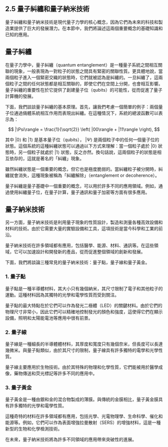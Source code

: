 ## 2.5 量子糾纏和量子納米技術

量子糾纏和量子納米技術是現代量子力學的核心概念，因為它們為未來的科技和製造業提供了巨大的發展潛力。在本節中，我們將論述這兩個重要概念的基礎知識和已知的應用。

## 量子糾纏

在量子力學中，量子糾纏（quantum entanglement）是一種量子系統之間相互關聯的現象，一般表現為一對粒子的狀態之間具有緊密的關聯性質。更具體地說，當兩個粒子進入一個緊密交織的狀態時，它們就被認為是糾纏的。一旦糾纏了，這兩個粒子之間的任何狀態都是相互關聯的，即使它們在空間上分開，也會相互影響。量子糾纏的重要性在於它提供了創建量子位（qubits）的可能性，從而促進了量子計算機的發展。

下面，我們談談量子糾纏的基本原理。首先，讓我們考慮一個簡單的例子：兩個量子位通過倆體系統相互作用而表現出糾纏。在這種情況下，系統的總波函數可以表示為：

$$
|\Psi\rangle = \frac{1}{\sqrt{2}} \left( |00\rangle + |11\rangle \right),
$$

其中 $|0\rangle$ 和 $|1\rangle$ 是基本量子位（qubits）， $|\Psi\rangle$ 是兩個粒子中的任何一個量子位的狀態。這個系統的這種糾纏狀態可以通過以下方式來理解：當一個粒子處於 $|0\rangle$ 狀態時，另一個粒子就處於 $|1\rangle$ 狀態，反之亦然。換句話說，這兩個粒子的狀態是相互依存的，這就是著名的「糾纏」現象。

雖然糾纏狀態是一個重要的概念，但它也是極度脆弱的。當糾纏粒子被分開時，糾纏就會消失，這種現象被稱為「糾纏解除」（entanglement or decoherence）。

量子糾纏是量子基礎中一個重要的概念，可以用於許多不同的應用領域。例如，通過使用糾纏量子位，在量子計算，量子通訊和量子加密等方面有很多應用。

## 量子納米技術

另一方面，量子納米技術是利用量子現象的性質設計，製造和測量各種高效設備和材料的技術。由於它需要大量的實驗設備和工具，這項技術是當今科學和工業的前沿。

量子納米技術在許多領域都有應用，包括醫學、能源、材料、通訊等。在這些領域，它可以加速設計和開發新的產品，從而促進整個領域的創新和發展。

下面，我們將談論三種常見的量子納米技術：量子點，量子線和量子黃金。

### 1. 量子點

量子點是一種半導體材料，其大小只有幾個納米，其尺寸限制了電子和其他粒子的運動。這種材料因為其獨特的光學和電學性質而受到關注。

量子點的最大特點在於它們可以作為發光二極體（LED）的關鍵材料。由於它們的物理尺寸非常小，因此它們可以精確地控制發光的顏色和強度，這使得它們在顯示設備，照明和太陽能電池等應用中很有前景。

### 2. 量子線

量子線是一種細長的半導體體材料，其厚度和寬度只有幾個奈米，但長度可以長達幾微米。與量子點類似，由於其尺寸的限制，量子線具有許多獨特的電學和光學性質。

量子線主要應用於生物技術。由於其特殊的物理和化學性質，它們能被用於醫學成像，藥物傳送和荧光標記等許多不同的應用中。

### 3. 量子黃金

量子黃金是一種由銀和金的混合物製成的薄膜。與傳統的金膜相比，量子黃金膜具有許多獨特的光學和電學性質。

這種奇特的材料在許多領域都有應用，包括光學、光電物理學、生命科學、催化和能源等。例如，它們可以作為表面增強拉曼散射（SERS）的增強材料，這是一種新型的生物和化學檢測技術。

在未來，量子納米技術將為許多不同領域的應用帶來突破性的進展。